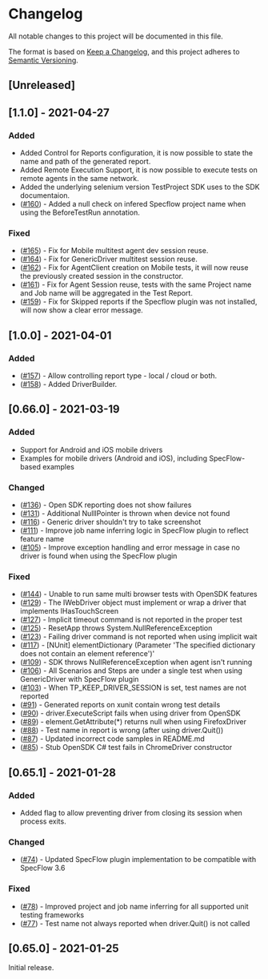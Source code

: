 # Changelog

All notable changes to this project will be documented in this file.

The format is based on [Keep a Changelog](https://keepachangelog.com/en/1.0.0/),
and this project adheres to [Semantic Versioning](https://semver.org/spec/v2.0.0.html).

## [Unreleased]

## [1.1.0] - 2021-04-27

### Added

- Added Control for Reports configuration, it is now possible to state the name and path of the generated report.
- Added Remote Execution Support, it is now possible to execute tests on remote agents in the same network.
- Added the underlying selenium version TestProject SDK uses to the SDK documentaion.
- ([#160](https://github.com/testproject-io/csharp-opensdk/issues/160)) - Added a null check on infered Specflow project name when using the BeforeTestRun annotation.


### Fixed

- ([#165](https://github.com/testproject-io/csharp-opensdk/issues/165)) - Fix for Mobile multitest agent dev session reuse.
- ([#164](https://github.com/testproject-io/csharp-opensdk/issues/164)) - Fix for GenericDriver multitest session reuse.
- ([#162](https://github.com/testproject-io/csharp-opensdk/issues/162)) - Fix for AgentClient creation on Mobile tests, it will now reuse the previously created session in the constructor.
- ([#161](https://github.com/testproject-io/csharp-opensdk/issues/161)) - Fix for Agent Session reuse, tests with the same Project name and Job name will be aggregated in the Test Report.
- ([#159](https://github.com/testproject-io/csharp-opensdk/issues/159)) - Fix for Skipped reports if the Specflow plugin was not installed, will now show a clear error message.

## [1.0.0] - 2021-04-01

### Added

- ([#157](https://github.com/testproject-io/csharp-opensdk/issues/157)) - Allow controlling report type - local / cloud or both.
- ([#158](https://github.com/testproject-io/csharp-opensdk/issues/158)) - Added DriverBuilder.

## [0.66.0] - 2021-03-19

### Added

- Support for Android and iOS mobile drivers
- Examples for mobile drivers (Android and iOS), including SpecFlow-based examples

### Changed

- ([#136](https://github.com/testproject-io/csharp-opensdk/issues/136)) - Open SDK reporting does not show failures
- ([#131](https://github.com/testproject-io/csharp-opensdk/issues/131)) - Additional NulllPointer is thrown when device not found
- ([#116](https://github.com/testproject-io/csharp-opensdk/issues/116)) - Generic driver shouldn't try to take screenshot
- ([#111](https://github.com/testproject-io/csharp-opensdk/issues/111)) - Improve job name inferring logic in SpecFlow plugin to reflect feature name
- ([#105](https://github.com/testproject-io/csharp-opensdk/issues/105)) - Improve exception handling and error message in case no driver is found when using the SpecFlow plugin

### Fixed

- ([#144](https://github.com/testproject-io/csharp-opensdk/issues/144)) - Unable to run same multi browser tests with OpenSDK features
- ([#129](https://github.com/testproject-io/csharp-opensdk/issues/129)) - The IWebDriver object must implement or wrap a driver that implements IHasTouchScreen
- ([#127](https://github.com/testproject-io/csharp-opensdk/issues/127)) - Implicit timeout command is not reported in the proper test
- ([#125](https://github.com/testproject-io/csharp-opensdk/issues/125)) - ResetApp throws System.NullReferenceException
- ([#123](https://github.com/testproject-io/csharp-opensdk/issues/123)) - Failing driver command is not reported when using implicit wait
- ([#117](https://github.com/testproject-io/csharp-opensdk/issues/117)) - [NUnit] elementDictionary (Parameter 'The specified dictionary does not contain an element reference')'
- ([#109](https://github.com/testproject-io/csharp-opensdk/issues/109)) - SDK throws NullReferenceException when agent isn't running
- ([#106](https://github.com/testproject-io/csharp-opensdk/issues/106)) - All Scenarios and Steps are under a single test when using GenericDriver with SpecFlow plugin
- ([#103](https://github.com/testproject-io/csharp-opensdk/issues/103)) - When TP_KEEP_DRIVER_SESSION is set, test names are not reported
- ([#91](https://github.com/testproject-io/csharp-opensdk/issues/91)) - Generated reports on xunit contain wrong test details
- ([#90](https://github.com/testproject-io/csharp-opensdk/issues/90)) - driver.ExecuteScript fails when using driver from OpenSDK
- ([#89](https://github.com/testproject-io/csharp-opensdk/issues/89)) - element.GetAttribute(\*) returns null when using FirefoxDriver
- ([#88](https://github.com/testproject-io/csharp-opensdk/issues/88)) - Test name in report is wrong (after using driver.Quit())
- ([#87](https://github.com/testproject-io/csharp-opensdk/issues/87)) - Updated incorrect code samples in README.md
- ([#85](https://github.com/testproject-io/csharp-opensdk/issues/85)) - Stub OpenSDK C# test fails in ChromeDriver constructor

## [0.65.1] - 2021-01-28

### Added

- Added flag to allow preventing driver from closing its session when process exits.

### Changed

- ([#74](https://github.com/testproject-io/csharp-opensdk/issues/74)) - Updated SpecFlow plugin implementation to be compatible with SpecFlow 3.6

### Fixed

- ([#78](https://github.com/testproject-io/csharp-opensdk/issues/78)) - Improved project and job name inferring for all supported unit testing frameworks
- ([#77](https://github.com/testproject-io/csharp-opensdk/issues/77)) - Test name not always reported when driver.Quit() is not called

## [0.65.0] - 2021-01-25

Initial release.
